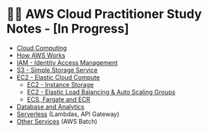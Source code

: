 # 👩‍💻 AWS Cloud Practitioner Study Notes - [In Progress]

- [Cloud Computing](notes/cloud-computing/README.md)
- [How AWS Works](notes/aws/README.md)
- [IAM - Identity Access Management](notes/iam/README.md)
- [S3 - Simple Storage Service](notes/s3/README.md)
- [EC2 - Elastic Cloud Compute](notes/ec2/README.md)
  - [EC2 - Instance Storage](notes/ec2-instance-storage/README.md)
  - [EC2 - Elastic Load Balancing & Auto Scaling Groups](notes/ec2-elb-asg/README.md)
  - [ECS, Fargate and ECR](notes/ecs/README.md)
- [Database and Analytics](notes/db/README.md)
- [Serverless](notes/serverless/README.md) (Lambdas, API Gateway)
- [Other Services](notes/other-services/README.md) (AWS Batch)
